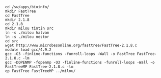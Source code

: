     cd /sw/apps/bioinfo/
    mkdir FastTree
    cd FastTree
    mkdir 2.1.8
    cd 2.1.8
    mkdir milou tintin src
    ln -s ./milou halvan
    ln -s ./milou nestor
    cd src
    wget http://www.microbesonline.org/fasttree/FastTree-2.1.8.c
    module load gcc/4.9.2
    gcc -O3 -finline-functions -funroll-loops -Wall -o FastTree FastTree-2.1.8.c -lm
    gcc -DOPENMP -fopenmp -O3 -finline-functions -funroll-loops -Wall -o FastTreeMP FastTree-2.1.8.c -lm
    cp FastTree FastTreeMP ../milou/

